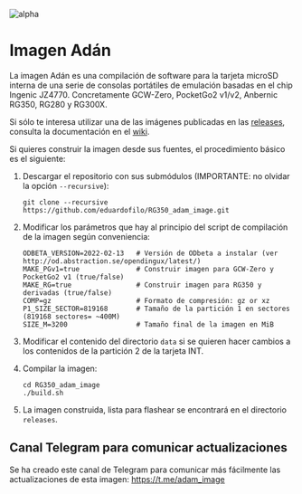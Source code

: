 ![alpha](images/alpha.svg)

# Imagen Adán

La imagen Adán es una compilación de software para la tarjeta microSD interna de una serie de consolas portátiles de emulación basadas en el chip Ingenic JZ4770. Concretamente GCW-Zero, PocketGo2 v1/v2, Anbernic RG350, RG280 y RG300X.

Si sólo te interesa utilizar una de las imágenes publicadas en las [releases](https://github.com/eduardofilo/RG350_adam_image/releases), consulta la documentación en el [wiki](https://github.com/eduardofilo/RG350_adam_image/wiki).

Si quieres construir la imagen desde sus fuentes, el procedimiento básico es el siguiente:

1. Descargar el repositorio con sus submódulos (IMPORTANTE: no olvidar la opción `--recursive`):

    ```
    git clone --recursive https://github.com/eduardofilo/RG350_adam_image.git
    ```

2. Modificar los parámetros que hay al principio del script de compilación de la imagen según conveniencia:

    ```
    ODBETA_VERSION=2022-02-13   # Versión de ODbeta a instalar (ver http://od.abstraction.se/opendingux/latest/)
    MAKE_PGv1=true              # Construir imagen para GCW-Zero y PocketGo2 v1 (true/false)
    MAKE_RG=true                # Construir imagen para RG350 y derivadas (true/false)
    COMP=gz                     # Formato de compresión: gz or xz
    P1_SIZE_SECTOR=819168       # Tamaño de la partición 1 en sectores (819168 sectores= ~400M)
    SIZE_M=3200                 # Tamaño final de la imagen en MiB
    ```

3. Modificar el contenido del directorio `data` si se quieren hacer cambios a los contenidos de la partición 2 de la tarjeta INT.
4. Compilar la imagen:

    ```
    cd RG350_adam_image
    ./build.sh
    ```

5. La imagen construida, lista para flashear se encontrará en el directorio `releases`.

## Canal Telegram para comunicar actualizaciones

Se ha creado este canal de Telegram para comunicar más fácilmente las actualizaciones de esta imagen: https://t.me/adam_image
